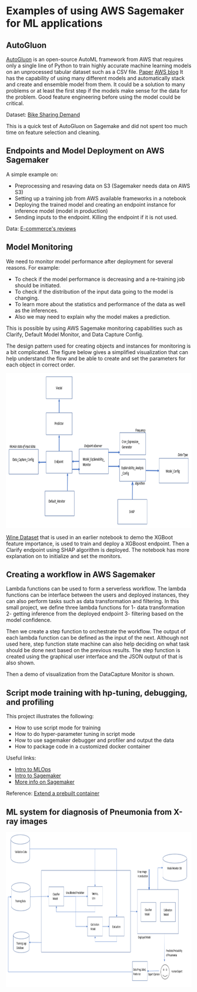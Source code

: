 # Examples of using AWS Sagemaker for ML applications

## AutoGluon

[AutoGluon](https://auto.gluon.ai/stable/index.html) is an open-source AutoML framework from AWS that requires only a single line of Python to train highly accurate machine learning models on an unprocessed tabular dataset such as a CSV file. [Paper](https://arxiv.org/abs/2003.06505) [AWS blog](https://aws.amazon.com/blogs/opensource/machine-learning-with-autogluon-an-open-source-automl-library/)
It has the capability of using many different models and automatically stack and create and ensemble model from them. It could be a solution to many problems or at least the first step if the models make sense for the data for the problem. Good feature engineering before using the model could be critical.

Dataset: [Bike Sharing Demand](https://www.kaggle.com/c/bike-sharing-demand)

This is a quick test of AutoGluon on Sagemake and did not spent too much time on feature selection and cleaning.

## Endpoints and Model Deployment on AWS Sagemaker

A simple example on:
- Preprocessing and resaving data on S3 (Sagemaker needs data on AWS S3)
- Setting up a training job from AWS available frameworks in a notebook
- Deploying the trained model and creating an endpoint instance for inference model (model in production)
- Sending inputs to the endpoint. Killing the endpoint if it is not used.

Data: [E-commerce's reviews](https://www.kaggle.com/code/u601372/e-commerce-s-review/data)

## Model Monitoring

We need to monitor model performance after deployment for several reasons. For example:
- To check if the model performance is decreasing and a re-training job should be initiated.
- To check if the distribution of the input data going to the model is changing.
- To learn more about the statistics and performance of the data as well as the inferences.
- Also we may need to explain why the model makes a prediction.

This is possible by using AWS Sagemake monitoring capabilities such as Clarify, Default Model Monitor, and Data Capture Config.

The design pattern used for creating objects and instances for monitoring is a bit complicated. The figure below gives a simplified visualization that can help understand the flow and be able to create and set the parameters for each object in correct order.

<img src="media/Monitors_Pattern.PNG" width="850" height="420" />

[Wine Dataset](https://scikit-learn.org/stable/modules/generated/sklearn.datasets.load_wine.html) that is used in an earlier notebook to demo the XGBoot feature importance, is used to train and deploy a XGBoost endpoint. Then a Clarify endpoint using SHAP algorithm is deployed. The notebook has more explanation on to initialize and set the monitors.

## Creating a workflow in AWS Sagemaker

Lambda functions can be used to form a serverless workflow. The lambda functions can be interface between the users and deployed instances, they can also perform tasks such as data transformation and filtering. In this small project, we define three lambda functions for 1- data transformation 2- getting inference from the deployed endpoint 3- filtering based on the model confidence.

Then we create a step function to orchestrate the workflow. The output of each lambda function can be defined as the input of the next. Although not used here, step function state machine can also help deciding on what task should be done next based on the previous results. The step function is created using the graphical user interface and the JSON output of that is also shown.

Then a demo of visualization from the DataCapture Monitor is shown.

## Script mode training with hp-tuning, debugging, and profiling

This project illustrates the following:

- How to use script mode for training
- How to do hyper-parameter tuning in script mode
- How to use sagemaker debugger and profiler and output the data
- How to package code in a customized docker container

Useful links:
- [Intro to MLOps](https://medium.com/illumination/introduction-to-mlops-f877ccf10db1)
- [Intro to Sagemaker](https://medium.com/swlh/a-gentle-introduction-to-aws-sagemaker-ml-ai-on-the-cloud-de8dd0191818)
- [More info on Sagemaker](https://medium.com/@rafalb/machine-learning-with-aws-sagemaker-part-1-571d57a757e3)

Reference: [Extend a prebuilt container](https://docs.aws.amazon.com/sagemaker/latest/dg/prebuilt-containers-extend.html)

## ML system for diagnosis of Pneumonia from X-ray images

<img src="media/Pneumonia_Detector_From_Chest_Xray.PNG" width="850" height="420" />

